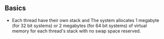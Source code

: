 Basics
------
* Each thread have their own stack and The system allocates 1 megabyte (for 32 bit systems) or 2 megabytes (for 64 bit systems) 
of virtual memory for each thread's stack with no swap space reserved.
